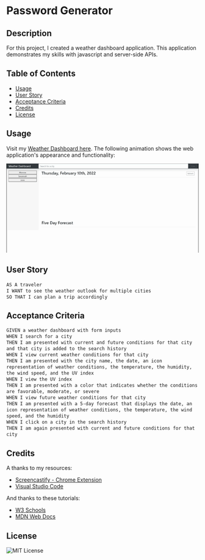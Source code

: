 # Password Generator
## Description
For this project, I created a weather dashboard application. This application demonstrates my skills with javascript and server-side APIs. 

## Table of Contents
- [Usage](#usage)
- [User Story](#user-story)
- [Acceptance Criteria](#acceptance-criteria)
- [Credits](#credits)
- [License](#license)

## Usage
Visit my [Weather Dashboard here](https://quadrilateral0.github.io/Weather-Dashboard/). The following animation shows the web application's appearance and functionality:

![GIF Screenshot of Completed Website](assets/images/weather-dashboard-screenshot.gif)

## User Story

```
AS A traveler
I WANT to see the weather outlook for multiple cities
SO THAT I can plan a trip accordingly
```

## Acceptance Criteria

```
GIVEN a weather dashboard with form inputs
WHEN I search for a city
THEN I am presented with current and future conditions for that city and that city is added to the search history
WHEN I view current weather conditions for that city
THEN I am presented with the city name, the date, an icon representation of weather conditions, the temperature, the humidity, the wind speed, and the UV index
WHEN I view the UV index
THEN I am presented with a color that indicates whether the conditions are favorable, moderate, or severe
WHEN I view future weather conditions for that city
THEN I am presented with a 5-day forecast that displays the date, an icon representation of weather conditions, the temperature, the wind speed, and the humidity
WHEN I click on a city in the search history
THEN I am again presented with current and future conditions for that city
```

## Credits
A thanks to my resources:
- [Screencastify - Chrome Extension](https://www.screencastify.com/?gclid=Cj0KCQiAgP6PBhDmARIsAPWMq6kirDwVSm0ryb7sQeSxVQuZG-G7kk9ikfSz77SBh-fA7QS9aKdyjgAaAgJGEALw_wcB)
- [Visual Studio Code](https://code.visualstudio.com/download)

And thanks to these tutorials:
- [W3 Schools](https://www.w3schools.com/)
- [MDN Web Docs](https://developer.mozilla.org/)

## License
![MIT License](https://img.shields.io/badge/license-MIT-green)
